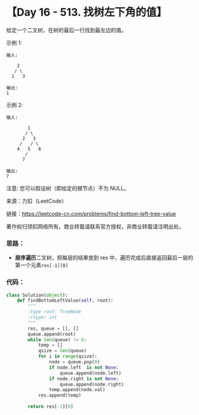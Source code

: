 # 【Day 16 - 513. 找树左下角的值】

给定一个二叉树，在树的最后一行找到最左边的值。

示例 1:

```
输入:

    2
   / \
  1   3

输出:
1
```

示例 2:

```
输入:

        1
       / \
      2   3
     /   / \
    4   5   6
       /
      7

输出:
7
```

注意: 您可以假设树（即给定的根节点）不为 NULL。

来源：力扣（LeetCode）

链接：https://leetcode-cn.com/problems/find-bottom-left-tree-value

著作权归领扣网络所有。商业转载请联系官方授权，非商业转载请注明出处。

### 思路：

- **层序遍历**二叉树，把每层的结果放到 res 中，遍历完成后直接返回最后一层的第一个元素```res[-1][0]```

### 代码：

```python
class Solution(object):
    def findBottomLeftValue(self, root):
        """
        :type root: TreeNode
        :rtype: int
        """
        res, queue = [], []
        queue.append(root)
        while len(queue) != 0:
            temp = []
            qsize = len(queue)
            for i in range(qsize):
                node = queue.pop(0)
                if node.left  is not None:
                    queue.append(node.left)
                if node.right is not None:
                    queue.append(node.right)
                temp.append(node.val)
            res.append(temp)
        
        return res[-1][0]        
        
```

